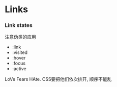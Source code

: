 # Links



### Link states
注意伪类的应用
- :link
- :visited
- :hover
- :focus
- :active

 LoVe Fears HAte.
 CSS要把他们依次排开, 顺序不能乱